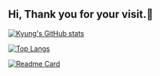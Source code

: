 ## Hi, Thank you for your visit.👋
[![Kyung's GitHub stats](https://github-readme-stats.vercel.app/api?username=kyung412820&show_icons=true&theme=cobalt)](https://github.com/kyung412820)


[![Top Langs](https://github-readme-stats.vercel.app/api/top-langs/?username=kyung412820)](https://github.com/anuraghazra/github-readme-stats)
  
[![Readme Card](https://github-readme-stats.vercel.app/api/pin/?username=kyung412820&repo=github-readme-stats)](https://github.com/kyung412820/github-readme-stats)
<!--
**kyung412820/kyung412820** is a ✨ _special_ ✨ repository because its `README.md` (this file) appears on your GitHub profile.

Here are some ideas to get you started:

- 🔭 I’m currently working on ...
- 🌱 I’m currently learning ...
- 👯 I’m looking to collaborate on ...
- 🤔 I’m looking for help with ...
- 💬 Ask me about ...
- 📫 How to reach me: ...
- 😄 Pronouns: ...
- ⚡ Fun fact: ...
-->

